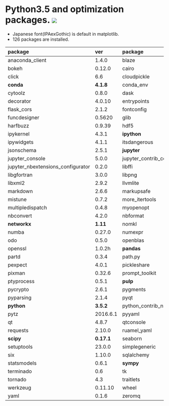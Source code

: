 Python3.5 and optimization packages. [![](https://badge.imagelayers.io/tsutomu7/opt-python:latest.svg)](https://imagelayers.io/?images=tsutomu7/opt-python:latest)
======

- Japanese font(IPAexGothic) is default in matplotlib.
- 126 packages are installed.

package|ver|package|ver|package|ver
:--|:--|:--|:--|:--|:--
anaconda_client|1.4.0|blaze|0.10.1|blist|1.3.6
bokeh|0.12.0|cairo|1.12.18|chest|0.2.3
click|6.6|cloudpickle|0.2.1|clyent|1.2.2
**conda**|**4.1.8**|conda_env|2.5.2|cycler|0.10.0
cytoolz|0.8.0|dask|0.10.1|datashape|0.5.2
decorator|4.0.10|entrypoints|0.2.2|**flask**|**0.11.1**
flask_cors|2.1.2|fontconfig|2.11.1|freetype|2.5.5
funcdesigner|0.5620|glib|2.43.0|h5py|2.6.0
harfbuzz|0.9.39|hdf5|1.8.16|heapdict|1.0.0
ipykernel|4.3.1|**ipython**|**5.0.0**|ipython_genutils|0.1.0
ipywidgets|4.1.1|itsdangerous|0.24|jinja2|2.8
jsonschema|2.5.1|**jupyter**|**1.0.0**|jupyter_client|4.3.0
jupyter_console|5.0.0|jupyter_contrib_core|0.2.0|jupyter_core|4.1.0
jupyter_nbextensions_configurator|0.2.0|libffi|3.2.1|libgcc|5.2.0
libgfortran|3.0.0|libpng|1.6.22|libsodium|1.0.10
libxml2|2.9.2|llvmlite|0.12.1|locket|0.2.0
markdown|2.6.6|markupsafe|0.23|**matplotlib**|**1.5.1**
mistune|0.7.2|more_itertools|2.2|mpmath|0.19
multipledispatch|0.4.8|myopenopt|0.0.1|mypulp|0.0.8
nbconvert|4.2.0|nbformat|4.0.1|ncurses|5.9
**networkx**|**1.11**|nomkl|1.0|notebook|4.2.1
numba|0.27.0|numexpr|2.6.0|**numpy**|**1.11.1**
odo|0.5.0|openblas|0.2.14|openopt|0.5625
openssl|1.0.2h|**pandas**|**0.18.1**|pango|1.39.0
partd|0.3.4|path.py|8.2.1|patsy|0.4.1
pexpect|4.0.1|pickleshare|0.7.2|**pip**|**8.1.2**
pixman|0.32.6|prompt_toolkit|1.0.3|psutil|4.3.0
ptyprocess|0.5.1|**pulp**|**1.6.1**|pycosat|0.6.1
pycrypto|2.6.1|pygments|2.1.3|pyjade|4.0.0
pyparsing|2.1.4|pyqt|4.11.4|pytables|3.2.2
**python**|**3.5.2**|python_contrib_nbextensions|alpha|python_dateutil|2.5.3
pytz|2016.6.1|pyyaml|3.11|pyzmq|15.2.0
qt|4.8.7|qtconsole|4.2.1|readline|6.2
requests|2.10.0|ruamel_yaml|0.11.7|scikit_learn|0.17.1
**scipy**|**0.17.1**|seaborn|0.7.0|setproctitle|1.1.9
setuptools|23.0.0|simplegeneric|0.8.1|sip|4.18
six|1.10.0|sqlalchemy|1.0.13|sqlite|3.13.0
statsmodels|0.6.1|**sympy**|**1.0**|tables|3.2.2
terminado|0.6|tk|8.5.18|toolz|0.8.0
tornado|4.3|traitlets|4.2.1|wcwidth|0.1.7
werkzeug|0.11.10|wheel|0.29.0|xz|5.2.2
yaml|0.1.6|zeromq|4.1.4|zlib|1.2.8
